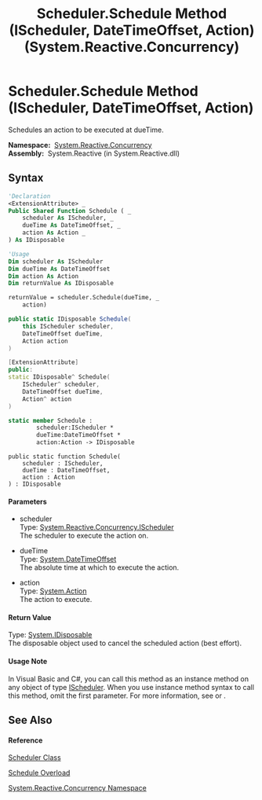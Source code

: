 ﻿---
title: Scheduler.Schedule Method (IScheduler, DateTimeOffset, Action) (System.Reactive.Concurrency)
TOCTitle: Schedule Method (IScheduler, DateTimeOffset, Action)
ms:assetid: M:System.Reactive.Concurrency.Scheduler.Schedule(System.Reactive.Concurrency.IScheduler,System.DateTimeOffset,System.Action)
ms:mtpsurl: https://msdn.microsoft.com/en-us/library/system.reactive.concurrency.scheduler.schedule(v=VS.103)
ms:contentKeyID: 36068898
ms.date: 06/28/2011
mtps_version: v=VS.103
dev_langs:
- vb
- csharp
- c++
- fsharp
- jscript
---

# Scheduler.Schedule Method (IScheduler, DateTimeOffset, Action)

Schedules an action to be executed at dueTime.

**Namespace:**  [System.Reactive.Concurrency](hh229042\(v=vs.103\).md)  
**Assembly:**  System.Reactive (in System.Reactive.dll)

## Syntax

``` vb
'Declaration
<ExtensionAttribute> _
Public Shared Function Schedule ( _
    scheduler As IScheduler, _
    dueTime As DateTimeOffset, _
    action As Action _
) As IDisposable
```

``` vb
'Usage
Dim scheduler As IScheduler
Dim dueTime As DateTimeOffset
Dim action As Action
Dim returnValue As IDisposable

returnValue = scheduler.Schedule(dueTime, _
    action)
```

``` csharp
public static IDisposable Schedule(
    this IScheduler scheduler,
    DateTimeOffset dueTime,
    Action action
)
```

``` c++
[ExtensionAttribute]
public:
static IDisposable^ Schedule(
    IScheduler^ scheduler, 
    DateTimeOffset dueTime, 
    Action^ action
)
```

``` fsharp
static member Schedule : 
        scheduler:IScheduler * 
        dueTime:DateTimeOffset * 
        action:Action -> IDisposable 
```

``` jscript
public static function Schedule(
    scheduler : IScheduler, 
    dueTime : DateTimeOffset, 
    action : Action
) : IDisposable
```

#### Parameters

  - scheduler  
    Type: [System.Reactive.Concurrency.IScheduler](hh229149\(v=vs.103\).md)  
    The scheduler to execute the action on.  

<!-- end list -->

  - dueTime  
    Type: [System.DateTimeOffset](https://msdn.microsoft.com/en-us/library/Bb341783)  
    The absolute time at which to execute the action.  

<!-- end list -->

  - action  
    Type: [System.Action](https://msdn.microsoft.com/en-us/library/Bb534741)  
    The action to execute.  

#### Return Value

Type: [System.IDisposable](https://msdn.microsoft.com/en-us/library/aax125c9)  
The disposable object used to cancel the scheduled action (best effort).  

#### Usage Note

In Visual Basic and C\#, you can call this method as an instance method on any object of type [IScheduler](hh229149\(v=vs.103\).md). When you use instance method syntax to call this method, omit the first parameter. For more information, see [](https://msdn.microsoft.com/en-us/library/Bb384936) or [](https://msdn.microsoft.com/en-us/library/Bb383977).

## See Also

#### Reference

[Scheduler Class](hh229170\(v=vs.103\).md)

[Schedule Overload](hh229081\(v=vs.103\).md)

[System.Reactive.Concurrency Namespace](hh229042\(v=vs.103\).md)

